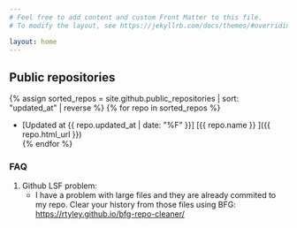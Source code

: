 ```yaml
---
# Feel free to add content and custom Front Matter to this file.
# To modify the layout, see https://jekyllrb.com/docs/themes/#overriding-theme-defaults

layout: home
---
```


## Public repositories


{% assign sorted_repos = site.github.public_repositories | sort: "updated_at" | reverse %}
{% for repo in sorted_repos %}
  * [Updated at {{ repo.updated_at | date: "%F" }}] [{{ repo.name }} ]({{ repo.html_url }})  
{% endfor %}



### FAQ 

1. Github LSF problem:
	* I have a problem with large files and they are already commited to my repo. Clear your history from those files using BFG: https://rtyley.github.io/bfg-repo-cleaner/
